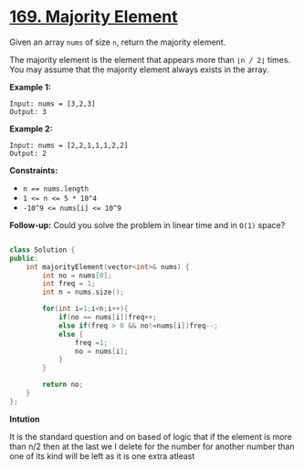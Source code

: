 # [169. Majority Element](https://leetcode.com/problems/majority-element/description/)

Given an array `nums` of size `n`, return the majority element.

The majority element is the element that appears more than `⌊n / 2⌋` times. You may assume that the majority element always exists in the array.

**Example 1:** 

```
Input: nums = [3,2,3]
Output: 3
```

**Example 2:** 

```
Input: nums = [2,2,1,1,1,2,2]
Output: 2
```

**Constraints:** 

- `n == nums.length`
- `1 <= n <= 5 * 10^4`
- `-10^9 <= nums[i] <= 10^9`

**Follow-up:**  Could you solve the problem in linear time and in `O(1)` space?

```cpp

class Solution {
public:
    int majorityElement(vector<int>& nums) {
        int no = nums[0];
        int freq = 1;
        int n = nums.size();

        for(int i=1;i<n;i++){
            if(no == nums[i])freq++;
            else if(freq > 0 && no!=nums[i])freq--;
            else {
                freq =1;
                no = nums[i];
            }
        }

        return no;
    }
};

```


**Intution**  

It is the standard question and on based of logic that if the element is more than n/2 then at the last we I delete for the number for another number than one of its kind will be left as it is one extra atleast